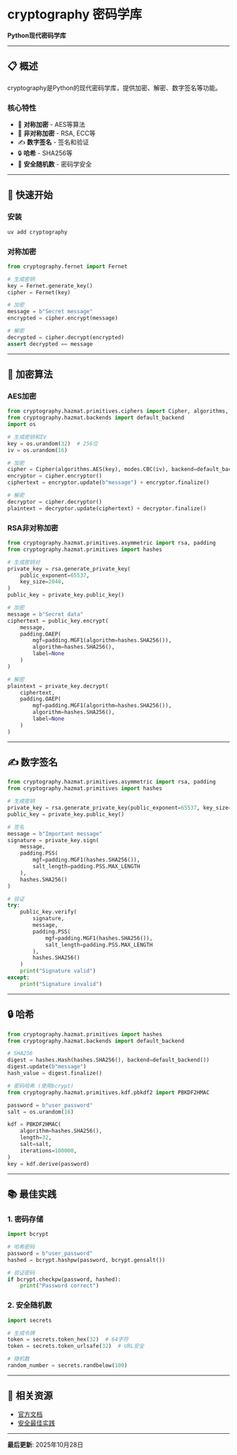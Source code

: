 # cryptography 密码学库

**Python现代密码学库**

---

## 📋 概述

cryptography是Python的现代密码学库，提供加密、解密、数字签名等功能。

### 核心特性

- 🔐 **对称加密** - AES等算法
- 🔑 **非对称加密** - RSA, ECC等
- ✍️ **数字签名** - 签名和验证
- 🔒 **哈希** - SHA256等
- 🎲 **安全随机数** - 密码学安全

---

## 🚀 快速开始

### 安装

```bash
uv add cryptography
```

### 对称加密

```python
from cryptography.fernet import Fernet

# 生成密钥
key = Fernet.generate_key()
cipher = Fernet(key)

# 加密
message = b"Secret message"
encrypted = cipher.encrypt(message)

# 解密
decrypted = cipher.decrypt(encrypted)
assert decrypted == message
```

---

## 🔐 加密算法

### AES加密

```python
from cryptography.hazmat.primitives.ciphers import Cipher, algorithms, modes
from cryptography.hazmat.backends import default_backend
import os

# 生成密钥和IV
key = os.urandom(32)  # 256位
iv = os.urandom(16)

# 加密
cipher = Cipher(algorithms.AES(key), modes.CBC(iv), backend=default_backend())
encryptor = cipher.encryptor()
ciphertext = encryptor.update(b"message") + encryptor.finalize()

# 解密
decryptor = cipher.decryptor()
plaintext = decryptor.update(ciphertext) + decryptor.finalize()
```

### RSA非对称加密

```python
from cryptography.hazmat.primitives.asymmetric import rsa, padding
from cryptography.hazmat.primitives import hashes

# 生成密钥对
private_key = rsa.generate_private_key(
    public_exponent=65537,
    key_size=2048,
)
public_key = private_key.public_key()

# 加密
message = b"Secret data"
ciphertext = public_key.encrypt(
    message,
    padding.OAEP(
        mgf=padding.MGF1(algorithm=hashes.SHA256()),
        algorithm=hashes.SHA256(),
        label=None
    )
)

# 解密
plaintext = private_key.decrypt(
    ciphertext,
    padding.OAEP(
        mgf=padding.MGF1(algorithm=hashes.SHA256()),
        algorithm=hashes.SHA256(),
        label=None
    )
)
```

---

## ✍️ 数字签名

```python
from cryptography.hazmat.primitives.asymmetric import rsa, padding
from cryptography.hazmat.primitives import hashes

# 生成密钥
private_key = rsa.generate_private_key(public_exponent=65537, key_size=2048)
public_key = private_key.public_key()

# 签名
message = b"Important message"
signature = private_key.sign(
    message,
    padding.PSS(
        mgf=padding.MGF1(hashes.SHA256()),
        salt_length=padding.PSS.MAX_LENGTH
    ),
    hashes.SHA256()
)

# 验证
try:
    public_key.verify(
        signature,
        message,
        padding.PSS(
            mgf=padding.MGF1(hashes.SHA256()),
            salt_length=padding.PSS.MAX_LENGTH
        ),
        hashes.SHA256()
    )
    print("Signature valid")
except:
    print("Signature invalid")
```

---

## 🔒 哈希

```python
from cryptography.hazmat.primitives import hashes
from cryptography.hazmat.backends import default_backend

# SHA256
digest = hashes.Hash(hashes.SHA256(), backend=default_backend())
digest.update(b"message")
hash_value = digest.finalize()

# 密码哈希 (使用bcrypt)
from cryptography.hazmat.primitives.kdf.pbkdf2 import PBKDF2HMAC

password = b"user_password"
salt = os.urandom(16)

kdf = PBKDF2HMAC(
    algorithm=hashes.SHA256(),
    length=32,
    salt=salt,
    iterations=100000,
)
key = kdf.derive(password)
```

---

## 📚 最佳实践

### 1. 密码存储

```python
import bcrypt

# 哈希密码
password = b"user_password"
hashed = bcrypt.hashpw(password, bcrypt.gensalt())

# 验证密码
if bcrypt.checkpw(password, hashed):
    print("Password correct")
```

### 2. 安全随机数

```python
import secrets

# 生成令牌
token = secrets.token_hex(32)  # 64字符
token = secrets.token_urlsafe(32)  # URL安全

# 随机数
random_number = secrets.randbelow(100)
```

---

## 🔗 相关资源

- [官方文档](https://cryptography.io/)
- [安全最佳实践](https://cryptography.io/en/latest/hazmat/primitives/)

---

**最后更新**: 2025年10月28日

